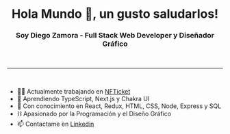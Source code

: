 <h1 align="center">Hola Mundo 👋, un gusto saludarlos!</h1>
<h3 align="center">Soy Diego Zamora - Full Stack Web Developer y Diseñador Gráfico</h3>

<br/>
<hr/>
<br/>


- 👨‍💻 Actualmente trabajando en <a href='https://github.com/martinsione/ticketek-web3'>NFTicket</a>
- 🌱 Aprendiendo TypeScript, Next.js y Chakra UI
- 💬 Con conocimiento en React, Redux, HTML, CSS, Node, Express y SQL
- ⛓  Apasionado por la Programación y el Diseño Gráfico
- 📫 Contactame en <a href="https://www.linkedin.com/in/diegozestudio/" >Linkedin</a>
